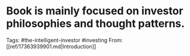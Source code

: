 # Book is mainly focused on investor philosophies and thought patterns.


Tags: #the-intelligent-investor #investing
From: [[ref/17363939901.md|Introduction]]